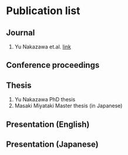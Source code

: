 # Publication list
## Journal
1. Yu Nakazawa et.al. [link](https://ieeexplore.ieee.org/document/9443094)
## Conference proceedings

## Thesis
1. Yu Nakazawa PhD thesis
2. Masaki Miyataki Master thesis (in Japanese)

## Presentation (English)

## Presentation (Japanese)
